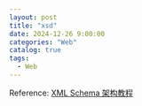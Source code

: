 ```yaml
---
layout: post
title: "xsd"
date: 2024-12-26 9:00:00
categories: "Web"
catalog: true
tags:
  - Web
---
```


Reference:
[XML Schema 架构教程](https://www.w3ccoo.com/xml/schema_intro.asp)